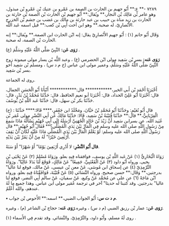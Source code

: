 ٧٢٨٩ -** ع:** أَبُو جهيم بن الحارث بن الصمة بن عَمْرو بن عتيك بْن عَمْرو بْن مبذول، وهو عامر بْن مَالِك بْن النجار،** ويُقال:** أَبُو جهيم بْن الحارث بْن الصمة بْن حارثة بن الحارث بن زيد مناة بن حبيب بن عبد حارثة بن مالك بن غضب بن جشم بْن الخزرج الأَنْصارِيّ، له صحبة.** وهو ابن أخت أَبِي بْن كعب:** قيل اسمه عَبد اللَّه.

وَقَال أَبُو حاتم (١) : أَبُو جهيم الأَنْصارِيّ يقال: إنه ابْن الحارث ابن الصمة،** ويُقال:** إنه الحارث بْن الصمة، له صحبة.

**رَوَى عَن:** النَّبِيّ صَلَّى اللَّهُ عَلَيْهِ وسَلَّمَ (ع) .

**رَوَى عَنه:** بسر بْن سَعِيد مولى ابْن الحضرمي (ع) ، وعبد اللَّه بْن يسار مولى ميمونة زوج النَّبِيّ صَلَّى اللَّهُ عَلَيْهِ وسَلَّمَ، وعمير مولى ابن عباس (خ م د س) ، ومسلم بْن سَعِيد أخو بسر بْن سَعِيد.

روى له الجماعة.

أَخْبَرَنَا أَحْمَد بْن أَبي الخير،************ قال:************ أَنْبَأَنَا أَبُو الْحَسَنِ الجمال، قال: أَخْبَرَنَا أَبُو عَلِيّ الحداد، قال: أَخْبَرَنَا أبو نعيم الحافظ، قال: حَدَّثَنَا مُحَمَّدُ بْنُ بَدْرٍ، قال: حَدَّثَنَا بكر بْن سهل، قال: حَدَّثَنَا عَبد اللَّهِ بْنُ يُوسُفَ.

(ح) : قال أَبُو نُعَيْمٍ: وحَدَّثَنَا أَبُو مُحَمَّدِ بْنُ حَيَّانَ، ومَخْلَدُ ابن جَعْفَرٍ،**** قَالا:**** حَدَّثَنَا الْفِرْيَابِيُّ،** قال:** حَدَّثَنَا قُتَيْبَةُ بْنُ سَعِيد، قَالا: حَدَّثَنَا مَالِكٌ عَن أَبِي النَّضْرِ مولى عُمَر بْن عُبَيد الله، عن بسرابن سَعِيد أَنَّ زَيْدَ بْنَ خَالِدٍ الْجُهَنِيَّ أَرْسَلَهُ إِلَى أَبِي جُهَيْمٍ يَسْأَلُهُ مَاذَا سَمِعَ مِنْ رَسُولِ اللَّهِ صلى الله عليه وسلم فِي الْمَارِّ بَيْنَ يَدَيِ الْمُصَلِّي؟** فَقَالَ أَبُو جُهَيْمٍ:** قال رَسُولُ اللَّهِ صلى الله عليه وسلم: لَوْ يَعْلَمُ الْمَارُّ بَيْنَ يَدَيِ الْمُصَلِّي مَاذَا عَلَيْهِ لَكَانَ أَنْ يَقِفَ أَرْبَعِينَ خَيْرًا" لَهُ مِنْ أَنْ يَمُرَّ بَيْنَ يَدَيْهِ.

**قال أَبُو النَّضْرِ:** لا أَدْرِي أَرْبَعِينَ يَوْمًا" أَوْ شَهْرًا" أَوْ سَنَةً.

رَوَاهُ الْبُخَارِيُّ (١) عَنْ عَبد اللَّهِ بْن يوسف، فوافقناه فِيهِ بعلو. ورَوَاهُ مُسْلِمٌ (٢) عَنْ يَحْيَى بْنِ يحيى. ورواه أَبُو داود (٣) عَنْ الْقَعْنَبِيِّ، جَمِيعًا" عَنْ مَالِكٍ، فَوَقَعَ لَنَا بَدَلا عَالِيًا". ورَوَاهُ التِّرْمِذِيّ (٤) عن إسحاق ابن مُوسَى، عَنْ معن بْن عيسى، عَنْ مالك، فوقع لنا عاليا" بدرجتين،** وَقَال:** حسن صحيح. ورواه النَّسَائي (٥) عَنْ قُتَيْبَةَ، فَوَافَقْنَاهُ فِيهِ بعلو. ورواه ابْن مَاجَهْ (٦) عن علي عن مُحَمَّد عَنْ وكيع، عَنْ سفيان، عَنْ سالم أَبِي النضر، فوقع لنا عاليا" بدرجتين. وقد كتبنا له حديثا" آخر في ترجمة عُمَير مولى ابن عباس. وهذا جميع ما لَهُ عندهم، والله أَعْلَمُ.

**• م د ت س:** أَبُو الجواب الضبي،** اسمه:** الأَحوص بْن جواب.

**رَوَى عَن:** عمار بْن رزيق الضبي (م د س) ، وغيره.**رَوَى عَنه:** حجاج بْن الشاعر (م) ، وغيره.

روى لَهُ مسلم، وأَبُو داود، والتِّرْمِذِيّ، والنَّسَائي. وقد تقدم فِي الأَسماء (١) .